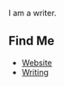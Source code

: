 I am a writer. 

## Find Me
- <a href="https://limjungyoon.com/">Website</a>
- <a href="https://jungyoonlim.substack.com/">Writing</a>
